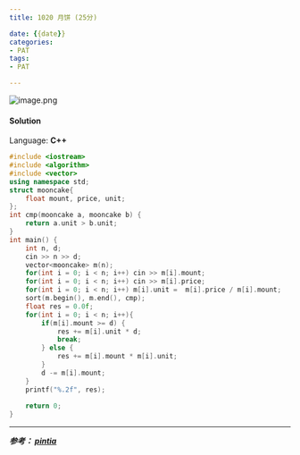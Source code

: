 ```yaml
---
title: 1020 月饼 (25分)

date: {{date}}
categories:
- PAT
tags:
- PAT

---
```

![image.png](https://i.loli.net/2020/05/24/aSOtYvd1HbqCyXn.png)

#### Solution

Language: **C++**

```C++
#include <iostream>
#include <algorithm>
#include <vector>
using namespace std;
struct mooncake{
    float mount, price, unit;
};
int cmp(mooncake a, mooncake b) {
    return a.unit > b.unit;
}
int main() {
    int n, d;
    cin >> n >> d;
    vector<mooncake> m(n);
    for(int i = 0; i < n; i++) cin >> m[i].mount;
    for(int i = 0; i < n; i++) cin >> m[i].price;
    for(int i = 0; i < n; i++) m[i].unit =  m[i].price / m[i].mount;
    sort(m.begin(), m.end(), cmp);
    float res = 0.0f;
    for(int i = 0; i < n; i++){
        if(m[i].mount >= d) {
            res += m[i].unit * d;
            break;
        } else {
            res += m[i].mount * m[i].unit;
        }
        d -= m[i].mount;
    }
    printf("%.2f", res);
    
    return 0;
}
```
---
***参考：
[pintia](https://pintia.cn/problem-sets/994805260223102976/problems/994805301562163200)***
